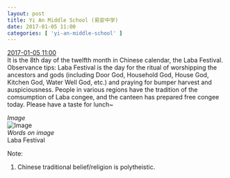 ```yaml
---
layout: post
title: Yi An Middle School (易安中学)
date: 2017-01-05 11:00
categories: [ 'yi-an-middle-school' ]
---
```


<div class="weibo-info">
  <a href="http://weibo.com/6074218720/EpodBzWgC">2017-01-05 11:00</a>
</div>
It is the 8th day of the twelfth month in Chinese calendar, the Laba Festival. Observance tips: Laba Festival is the day for the ritual of worshipping the ancestors and gods (including Door God, Household God, House God, Kitchen God, Water Well God, etc.) and praying for bumper harvest and auspiciousness. People in various regions have the tradition of the comsumption of Laba congee, and the canteen has prepared free congee today. Please have a taste for lunch~

<!-- more -->

*Image*  
![Image](http://ww3.sinaimg.cn/mw690/006D4NLGgw1fbfkl00777j30hy0fzq4r.jpg)  
*Words on image*  
Laba Festival

Note:
1. Chinese traditional belief/religion is polytheistic.
